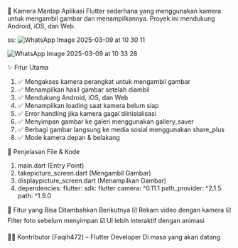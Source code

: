 📸 Kamera Mantap
Aplikasi Flutter sederhana yang menggunakan kamera untuk mengambil gambar dan menampilkannya. Proyek ini mendukung Android, iOS, dan Web.


ss:
![WhatsApp Image 2025-03-09 at 10 30 11](https://github.com/user-attachments/assets/451c81ec-c8ed-4587-90a8-0a74f8151c1a)

![WhatsApp Image 2025-03-09 at 10 33 28](https://github.com/user-attachments/assets/cc6a78ac-4c41-4a6e-b1da-a65cac3d9167)



✨ Fitur Utama
1.  ✅ Mengakses kamera perangkat untuk mengambil gambar
2.  ✅ Menampilkan hasil gambar setelah diambil
3.  ✅ Mendukung Android, iOS, dan Web
4.  ✅ Menampilkan loading saat kamera belum siap
5.  ✅ Error handling jika kamera gagal diinisialisasi
6.  ✅ Menyimpan gambar ke galeri menggunakan gallery_saver
7.  ✅ Berbagi gambar langsung ke media sosial menggunakan share_plus
8.  ✅ Mode kamera depan & belakang


📜 Penjelasan File & Kode
1. main.dart (Entry Point)
2.  takepicture_screen.dart (Mengambil Gambar)
3. displaypicture_screen.dart (Menampilkan Gambar)
4. dependencies:
  flutter:
    sdk: flutter
  camera: ^0.11.1
  path_provider: ^2.1.5
  path: ^1.9.0

🎯 Fitur yang Bisa Ditambahkan Berikutnya
☑️ Rekam video dengan kamera
☑️ Filter foto sebelum menyimpan
☑️ UI lebih interaktif dengan animasi




👨‍💻 Kontributor
[Faqih472] – Flutter Developer Di masa yang akan datang 
